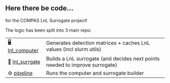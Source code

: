 ## Here there be code...

for the COMPAS LnL Surrogate project! 

The logic has been split into 3 main repo:

|  |  |
|--|--|
| 🖥️ [lnl_computer]  | Generates detection matrices + caches LnL values (incl slurm utils) |
| 🧬 [lnl_surrgate]  | Builds a LnL surrogate (and decides next points needed to improve surrogate)  |
| ⚙️ [pipeline]  | Runs the computer and surrogate builder |


[lnl_computer]: https://github.com/COMPAS-Surrogate/lnl_computer
[lnl_surrgate]: https://github.com/COMPAS-Surrogate/lnl_surrogate
[pipeline]: https://github.com/COMPAS-Surrogate/pipeline
